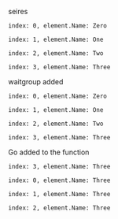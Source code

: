 seires

```
index: 0, element.Name: Zero

index: 1, element.Name: One

index: 2, element.Name: Two

index: 3, element.Name: Three

```

waitgroup added

```
index: 0, element.Name: Zero

index: 1, element.Name: One

index: 2, element.Name: Two

index: 3, element.Name: Three

```

Go added to the function
```
index: 3, element.Name: Three

index: 0, element.Name: Three

index: 1, element.Name: Three

index: 2, element.Name: Three

```
